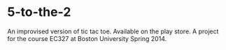 5-to-the-2
==========

An improvised version of tic tac toe. 
Available on the play store. A project for the course EC327 at Boston University Spring 2014.
